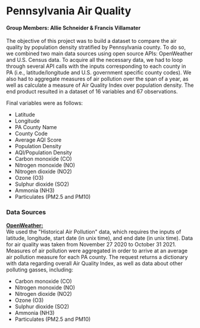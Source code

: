# Pennsylvania Air Quality
#### Group Members: Allie Schneider & Francis Villamater
The objective of this project was to build a dataset to compare the air quality by population density stratified by Pennsylvania county. To do so, we combined two main data sources using open source APIs: OpenWeather and U.S. Census data. To acquire all the necessary data, we had to loop through several API calls with the inputs corresponding to each county in PA (i.e., latitude/longitude and U.S. government specific county codes). We also had to aggregate measures of air pollution over the span of a year, as well as calculate a measure of Air Quality Index over population density. The end product resulted in a dataset of 16 variables and 67 observations. 

Final variables were as follows:
- Latitude
- Longitude
- PA County Name
- County Code
- Average AQI Score
- Population Density
- AQI/Population Density
- Carbon monoxide (CO)
- Nitrogen monoxide (NO)
- Nitrogen dioxide (NO2)
- Ozone (O3)
- Sulphur dioxide (SO2)
- Ammonia (NH3)
- Particulates (PM2.5 and PM10)

### Data Sources
<b>[OpenWeather:](https://openweathermap.org/api/air-pollution)<br> </b>
We used the "Historical Air Pollution" data, which requires the inputs of latitude, longitude, start date (in unix time), and end date (in unix time). Data for air quality was taken from November 27 2020 to October 31 2021. Measures of air pollution were aggregated in order to arrive at an average air pollution measure for each PA county. The request returns a dictionary with data regarding overall Air Quality Index, as well as data about other polluting gasses, including:
- Carbon monoxide (CO)
- Nitrogen monoxide (NO)
- Nitrogen dioxide (NO2)
- Ozone (O3)
- Sulphur dioxide (SO2)
- Ammonia (NH3)
- Particulates (PM2.5 and PM10)
